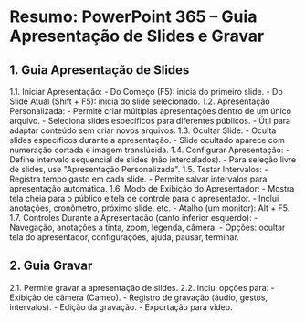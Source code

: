 # Resumo: PowerPoint 365 – Guia Apresentação de Slides e Gravar

## 1. Guia Apresentação de Slides
1.1. Iniciar Apresentação:
    - Do Começo (F5): inicia do primeiro slide.
    - Do Slide Atual (Shift + F5): inicia do slide selecionado.
1.2. Apresentação Personalizada:
    - Permite criar múltiplas apresentações dentro de um único arquivo.
    - Seleciona slides específicos para diferentes públicos.
    - Útil para adaptar conteúdo sem criar novos arquivos.
1.3. Ocultar Slide:
    - Oculta slides específicos durante a apresentação.
    - Slide ocultado aparece com numeração cortada e imagem translúcida.
1.4. Configurar Apresentação:
    - Define intervalo sequencial de slides (não intercalados).
    - Para seleção livre de slides, use "Apresentação Personalizada".
1.5. Testar Intervalos:
    - Registra tempo gasto em cada slide.
    - Permite salvar intervalos para apresentação automática.
1.6. Modo de Exibição do Apresentador:
    - Mostra tela cheia para o público e tela de controle para o apresentador.
    - Inclui anotações, cronômetro, próximo slide, etc.
    - Atalho (um monitor): Alt + F5.
1.7. Controles Durante a Apresentação (canto inferior esquerdo):
    - Navegação, anotações a tinta, zoom, legenda, câmera.
    - Opções: ocultar tela do apresentador, configurações, ajuda, pausar, terminar.

## 2. Guia Gravar
2.1. Permite gravar a apresentação de slides.
2.2. Inclui opções para:
    - Exibição de câmera (Cameo).
    - Registro de gravação (áudio, gestos, intervalos).
    - Edição da gravação.
    - Exportação para vídeo.